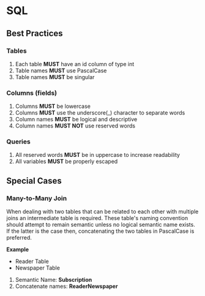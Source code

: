 # SQL

## Best Practices

### Tables
1. Each table **MUST** have an id column of type int
2. Table names **MUST** use PascalCase
3. Table names **MUST** be singular

### Columns (fields)
1. Columns **MUST** be lowercase
2. Columns **MUST** use the underscore(_) character to separate words
3. Column names **MUST** be logical and descriptive
4. Column names **MUST NOT** use reserved words

### Queries
1. All reserved words **MUST** be in uppercase to increase readability
2. All variables **MUST** be properly escaped

## Special Cases

### Many-to-Many Join
When dealing with two tables that can be related to each other with multiple joins an intermediate table is required.  These table's naming convention should attempt to remain semantic unless no logical semantic name exists.  If the latter is the case then, concatenating the two tables in PascalCase is preferred.

**Example**  
* Reader Table  
* Newspaper Table  
1. Semantic Name: **Subscription**  
2. Concatenate names: **ReaderNewspaper**  
